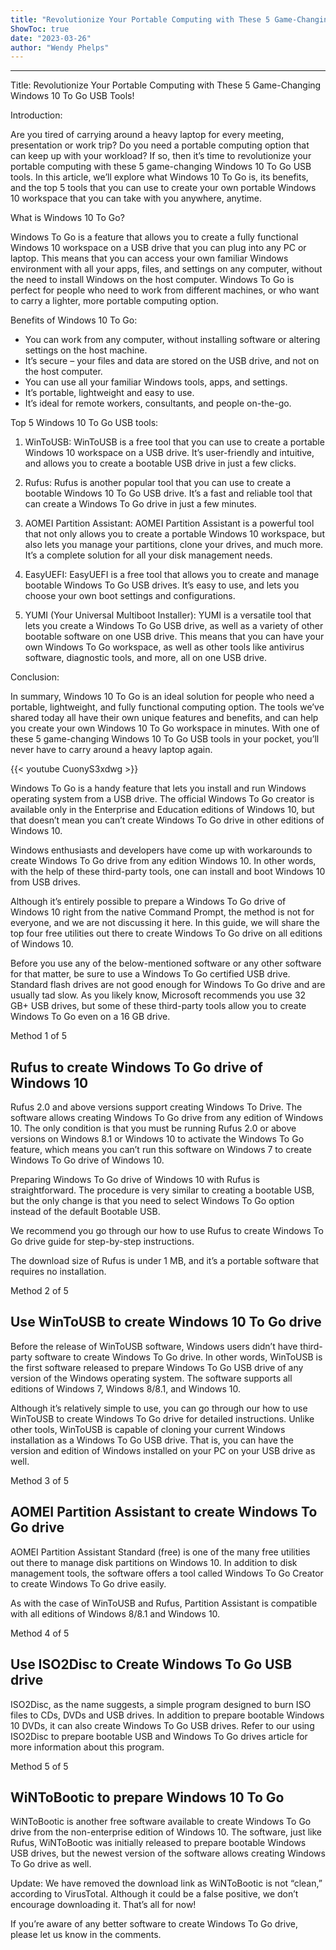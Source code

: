 ```yaml
---
title: "Revolutionize Your Portable Computing with These 5 Game-Changing Windows 10 To Go USB Tools!"
ShowToc: true 
date: "2023-03-26"
author: "Wendy Phelps"
---
```

*****
Title: Revolutionize Your Portable Computing with These 5 Game-Changing Windows 10 To Go USB Tools!

Introduction:

Are you tired of carrying around a heavy laptop for every meeting, presentation or work trip? Do you need a portable computing option that can keep up with your workload? If so, then it’s time to revolutionize your portable computing with these 5 game-changing Windows 10 To Go USB tools. In this article, we’ll explore what Windows 10 To Go is, its benefits, and the top 5 tools that you can use to create your own portable Windows 10 workspace that you can take with you anywhere, anytime.

What is Windows 10 To Go?

Windows To Go is a feature that allows you to create a fully functional Windows 10 workspace on a USB drive that you can plug into any PC or laptop. This means that you can access your own familiar Windows environment with all your apps, files, and settings on any computer, without the need to install Windows on the host computer. Windows To Go is perfect for people who need to work from different machines, or who want to carry a lighter, more portable computing option.

Benefits of Windows 10 To Go:

- You can work from any computer, without installing software or altering settings on the host machine.
- It’s secure – your files and data are stored on the USB drive, and not on the host computer.
- You can use all your familiar Windows tools, apps, and settings.
- It’s portable, lightweight and easy to use.
- It’s ideal for remote workers, consultants, and people on-the-go.

Top 5 Windows 10 To Go USB tools:

1. WinToUSB: WinToUSB is a free tool that you can use to create a portable Windows 10 workspace on a USB drive. It’s user-friendly and intuitive, and allows you to create a bootable USB drive in just a few clicks.

2. Rufus: Rufus is another popular tool that you can use to create a bootable Windows 10 To Go USB drive. It’s a fast and reliable tool that can create a Windows To Go drive in just a few minutes.

3. AOMEI Partition Assistant: AOMEI Partition Assistant is a powerful tool that not only allows you to create a portable Windows 10 workspace, but also lets you manage your partitions, clone your drives, and much more. It’s a complete solution for all your disk management needs.

4. EasyUEFI: EasyUEFI is a free tool that allows you to create and manage bootable Windows To Go USB drives. It’s easy to use, and lets you choose your own boot settings and configurations.

5. YUMI (Your Universal Multiboot Installer): YUMI is a versatile tool that lets you create a Windows To Go USB drive, as well as a variety of other bootable software on one USB drive. This means that you can have your own Windows To Go workspace, as well as other tools like antivirus software, diagnostic tools, and more, all on one USB drive.


Conclusion:

In summary, Windows 10 To Go is an ideal solution for people who need a portable, lightweight, and fully functional computing option. The tools we’ve shared today all have their own unique features and benefits, and can help you create your own Windows 10 To Go workspace in minutes. With one of these 5 game-changing Windows 10 To Go USB tools in your pocket, you’ll never have to carry around a heavy laptop again.

{{< youtube CuonyS3xdwg >}} 



Windows To Go is a handy feature that lets you install and run Windows operating system from a USB drive. The official Windows To Go creator is available only in the Enterprise and Education editions of Windows 10, but that doesn’t mean you can’t create Windows To Go drive in other editions of Windows 10.
 
Windows enthusiasts and developers have come up with workarounds to create Windows To Go drive from any edition Windows 10. In other words, with the help of these third-party tools, one can install and boot Windows 10 from USB drives.
 









 
Although it’s entirely possible to prepare a Windows To Go drive of Windows 10 right from the native Command Prompt, the method is not for everyone, and we are not discussing it here. In this guide, we will share the top four free utilities out there to create Windows To Go drive on all editions of Windows 10.
 
Before you use any of the below-mentioned software or any other software for that matter, be sure to use a Windows To Go certified USB drive. Standard flash drives are not good enough for Windows To Go drive and are usually tad slow. As you likely know, Microsoft recommends you use 32 GB+ USB drives, but some of these third-party tools allow you to create Windows To Go even on a 16 GB drive.
 
Method 1 of 5

 
## Rufus to create Windows To Go drive of Windows 10
 
Rufus 2.0 and above versions support creating Windows To Drive. The software allows creating Windows To Go drive from any edition of Windows 10. The only condition is that you must be running Rufus 2.0 or above versions on Windows 8.1 or Windows 10 to activate the Windows To Go feature, which means you can’t run this software on Windows 7 to create Windows To Go drive of Windows 10.
 
Preparing Windows To Go drive of Windows 10 with Rufus is straightforward. The procedure is very similar to creating a bootable USB, but the only change is that you need to select Windows To Go option instead of the default Bootable USB.
 
We recommend you go through our how to use Rufus to create Windows To Go drive guide for step-by-step instructions.
 
The download size of Rufus is under 1 MB, and it’s a portable software that requires no installation.
 
Method 2 of 5

 
## Use WinToUSB to create Windows 10 To Go drive
 
Before the release of WinToUSB software, Windows users didn’t have third-party software to create Windows To Go drive. In other words, WinToUSB is the first software released to prepare Windows To Go USB drive of any version of the Windows operating system. The software supports all editions of Windows 7, Windows 8/8.1, and Windows 10.
 
Although it’s relatively simple to use, you can go through our how to use WinToUSB to create Windows To Go drive for detailed instructions. Unlike other tools, WinToUSB is capable of cloning your current Windows installation as a Windows To Go USB drive. That is, you can have the version and edition of Windows installed on your PC on your USB drive as well.
 
Method 3 of 5

 
## AOMEI Partition Assistant to create Windows To Go drive
 
AOMEI Partition Assistant Standard (free) is one of the many free utilities out there to manage disk partitions on Windows 10. In addition to disk management tools, the software offers a tool called Windows To Go Creator to create Windows To Go drive easily.
 
As with the case of WinToUSB and Rufus, Partition Assistant is compatible with all editions of Windows 8/8.1 and Windows 10.
 
Method 4 of 5

 
## Use ISO2Disc to Create Windows To Go USB drive
 
ISO2Disc, as the name suggests, a simple program designed to burn ISO files to CDs, DVDs and USB drives. In addition to prepare bootable Windows 10 DVDs, it can also create Windows To Go USB drives. Refer to our using ISO2Disc to prepare bootable USB and Windows To Go drives article for more information about this program.
 
Method 5 of 5
 
## WiNToBootic to prepare Windows 10 To Go
 
WiNToBootic is another free software available to create Windows To Go drive from the non-enterprise edition of Windows 10. The software, just like Rufus, WiNToBootic was initially released to prepare bootable Windows USB drives, but the newest version of the software allows creating Windows To Go drive as well.
 
Update: We have removed the download link as WiNToBootic is not “clean,” according to VirusTotal. Although it could be a false positive, we don’t encourage downloading it. That’s all for now!
 
If you’re aware of any better software to create Windows To Go drive, please let us know in the comments.



